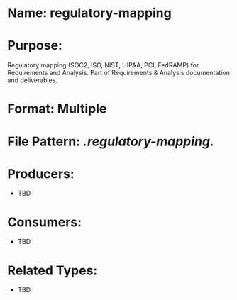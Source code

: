 # Name: regulatory-mapping

# Purpose:
Regulatory mapping (SOC2, ISO, NIST, HIPAA, PCI, FedRAMP) for Requirements and Analysis. Part of Requirements & Analysis documentation and deliverables.

# Format: Multiple

# File Pattern: *.regulatory-mapping.*

# Producers:
- TBD

# Consumers:
- TBD

# Related Types:
- TBD
